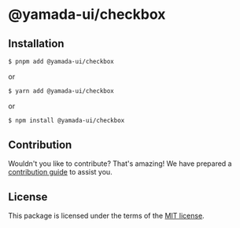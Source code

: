 # @yamada-ui/checkbox

## Installation

```sh
$ pnpm add @yamada-ui/checkbox
```

or

```sh
$ yarn add @yamada-ui/checkbox
```

or

```sh
$ npm install @yamada-ui/checkbox
```

## Contribution

Wouldn't you like to contribute? That's amazing! We have prepared a [contribution guide](https://github.com/hirotomoyamada/yamada-ui/blob/main/CONTRIBUTING.md) to assist you.

## License

This package is licensed under the terms of the
[MIT license](https://github.com/hirotomoyamada/yamada-ui/blob/main/LICENSE).
